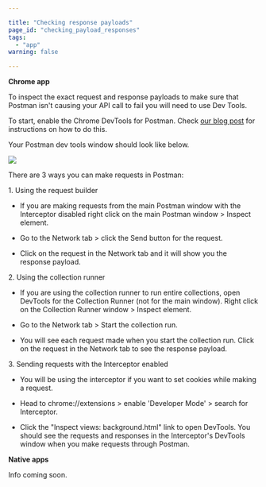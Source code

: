 ```yaml
---

title: "Checking response payloads"
page_id: "checking_payload_responses"
tags: 
  - "app"
warning: false

---
```


**Chrome app**

To inspect the exact request and response payloads to make sure that Postman isn't causing your API call to fail you will need to use Dev Tools.

To start, enable the Chrome DevTools for Postman. Check [our blog post][0] for instructions on how to do this.

Your Postman dev tools window should look like below.

[![](https://www.postman.com/img/v1/docs/checking_payload_responses_1.png)
][1]

There are 3 ways you can make requests in Postman:

1\. Using the request builder

* If you are making requests from the main Postman window with the Interceptor disabled right click on the main Postman window \> Inspect element.
  
* Go to the Network tab \> click the Send button for the request.
  
* Click on the request in the Network tab and it will show you the response payload.
  

2\. Using the collection runner

* If you are using the collection runner to run entire collections, open DevTools for the Collection Runner (not for the main window). Right click on the Collection Runner window \> Inspect element.
  
* Go to the Network tab \> Start the collection run.
  
* You will see each request made when you start the collection run. Click on the request in the Network tab to see the response payload.
  

3\. Sending requests with the Interceptor enabled

* You will be using the interceptor if you want to set cookies while making a request.
  
* Head to chrome://extensions \> enable 'Developer Mode' \> search for Interceptor.
  
* Click the "Inspect views: background.html" link to open DevTools. You should see the requests and responses in the Interceptor's DevTools window when you make requests through Postman.
  


**Native apps**

Info coming soon.


[0]: https://blog.postman.com/enabling-chrome-developer-tools-inside-postman/
[1]: https://www.postman.com/img/v1/docs/checking_payload_responses_1.png
